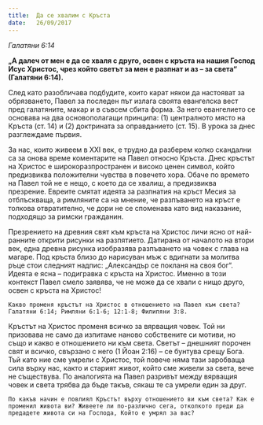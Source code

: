 ```yaml
---
title:  Да се хвалим с Кръста
date:   26/09/2017
---
```


_Галатяни 6:14_

**„А далеч от мен е да се хваля с друго, освен с кръста на нашия Господ Исус Христос, чрез който светът за мен е разпнат и аз – за света“ (Галатяни 6:14).**

След като разобличава подбудите, които карат някои да настояват за обрязването, Павел за последен път излага своята евангелска вест пред галатяните, макар и в съвсем сбита форма. За него евангелието се основава на два основополагащи принципа: (1) централното място на Кръста (ст. 14) и (2) доктрината за оправданието (ст. 15). В урока за днес разглеждаме първия.

За нас, които живеем в XXI век, е трудно да разберем колко скандални са за онова време коментарите на Павел относно Кръста. Днес кръстът на Христос е широкоразпространен и високо ценен символ, който предизвиква положителни чувства в повечето хора. Обаче по времето на Павел той не е нещо, с което да се хвалиш, а предизвиква презрение. Евреите смятат идеята за разпнатия на кръст Месия за отблъскваща, а римляните са на мнение, че разпъването на кръст е толкова отвратително, че дори не се споменава като вид наказание, подходящо за римски гражданин.

Презрението на древния свят към кръста на Христос личи ясно от най-ранните открити рисунки на разпятието. Датирана от началото на втори век, една древна рисунка изобразява разпъването на човек с глава на магаре. Под кръста близо до нарисуван мъж с вдигнати за молитва ръце стои следният надпис: „Александър се покланя на своя бог“. Идеята е ясна – подигравка с кръста на Христос. Именно в този контекст Павел смело заявява, че не може да се хвали с нищо друго, освен с кръста на Христос!

`Какво променя кръстът на Христос в отношението на Павел към света? Галатяни 6:14; Римляни 6:1-6; 12:1-8; Филипяни 3:8.`

Кръстът на Христос променя всичко за вярващия човек. Той ни призовава не само да изпитаме наново собствените си мотиви, но също и какво е отношението ни към света. Светът – днешният порочен свят и всичко, свързано с него (1 Йоан 2:16) – се бунтува срещу Бога. Тъй като ние сме умрели с Христос, той повече няма тази заробваща сила върху нас, както и старият живот, който сме живели за света, вече не съществува. По аналогията на Павел разривът между вярващия човек и света трябва да бъде такъв, сякаш те са умрели един за друг.

`По какъв начин е повлиял Кръстът върху отношението ви към света? Как е променил живота ви? Живеете ли по-различно сега, отколкото преди да предадете живота си на Господа, Който е умрял за вас?`